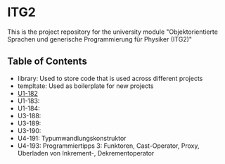 # ITG2
This is the project repository for the university module "Objektorientierte Sprachen und generische Programmierung für Physiker (ITG2)"


## Table of Contents
- library: Used to store code that is used across different projects
- templtate: Used as boilerplate for new projects
- [U1-182](https://github.com/NoxelS/ITG2/tree/main/U1-182)
- U1-183:
- U1-184:
- U3-188:
- U3-189:
- U3-190:
- U4-191: Typumwandlungskonstruktor
- U4-193: Programmiertipps 3: Funktoren, Cast-Operator, Proxy,  ̈Uberladen von Inkrement-, Dekrementoperator 

